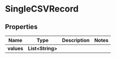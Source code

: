 
# SingleCSVRecord

## Properties
Name | Type | Description | Notes
------------ | ------------- | ------------- | -------------
**values** | **List&lt;String&gt;** |  | 



